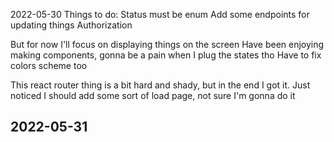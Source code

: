 2022-05-30
Things to do:
    Status must be enum
    Add some endpoints for updating things
    Authorization

But for now I'll focus on displaying things on the screen
Have been enjoying making components, gonna be a pain when I plug the states tho
Have to fix colors scheme too

This react router thing is a bit hard and shady, but in the end I got it. Just noticed I should add some sort of load page, not sure I'm gonna do it

2022-05-31
-